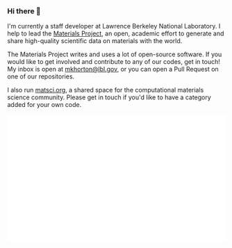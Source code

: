 ### Hi there 👋

I'm currently a staff developer at Lawrence Berkeley National Laboratory. I help to lead the [Materials Project](https://materialsproject.org), an open, academic effort to generate and share high-quality scientific data on materials with the world.

The Materials Project writes and uses a lot of open-source software. If you would like to get involved and contribute to any of our codes, get in touch! My inbox is open at mkhorton@lbl.gov, or you can open a Pull Request on one of our repositories.

I also run [matsci.org](https://matsci.org), a shared space for the computational materials science community. Please get in touch if you'd like to have a category added for your own code.

![](https://raw.githubusercontent.com/mkhorton/github-stats/master/generated/overview.svg)

